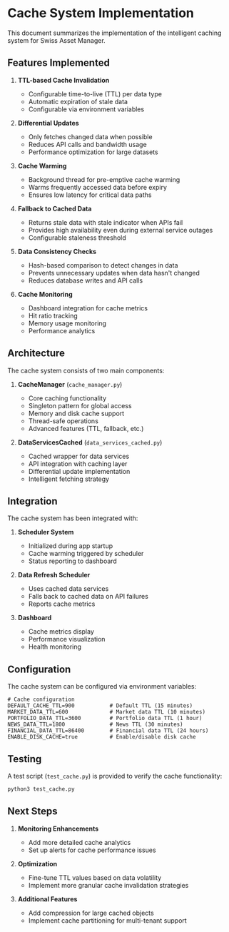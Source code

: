 # Cache System Implementation

This document summarizes the implementation of the intelligent caching system for Swiss Asset Manager.

## Features Implemented

1. **TTL-based Cache Invalidation**
   - Configurable time-to-live (TTL) per data type
   - Automatic expiration of stale data
   - Configurable via environment variables

2. **Differential Updates**
   - Only fetches changed data when possible
   - Reduces API calls and bandwidth usage
   - Performance optimization for large datasets

3. **Cache Warming**
   - Background thread for pre-emptive cache warming
   - Warms frequently accessed data before expiry
   - Ensures low latency for critical data paths

4. **Fallback to Cached Data**
   - Returns stale data with stale indicator when APIs fail
   - Provides high availability even during external service outages
   - Configurable staleness threshold

5. **Data Consistency Checks**
   - Hash-based comparison to detect changes in data
   - Prevents unnecessary updates when data hasn't changed
   - Reduces database writes and API calls

6. **Cache Monitoring**
   - Dashboard integration for cache metrics
   - Hit ratio tracking
   - Memory usage monitoring
   - Performance analytics

## Architecture

The cache system consists of two main components:

1. **CacheManager** (`cache_manager.py`)
   - Core caching functionality
   - Singleton pattern for global access
   - Memory and disk cache support
   - Thread-safe operations
   - Advanced features (TTL, fallback, etc.)

2. **DataServicesCached** (`data_services_cached.py`)
   - Cached wrapper for data services
   - API integration with caching layer
   - Differential update implementation
   - Intelligent fetching strategy

## Integration

The cache system has been integrated with:

1. **Scheduler System**
   - Initialized during app startup
   - Cache warming triggered by scheduler
   - Status reporting to dashboard

2. **Data Refresh Scheduler**
   - Uses cached data services
   - Falls back to cached data on API failures
   - Reports cache metrics

3. **Dashboard**
   - Cache metrics display
   - Performance visualization
   - Health monitoring

## Configuration

The cache system can be configured via environment variables:

```
# Cache configuration
DEFAULT_CACHE_TTL=900           # Default TTL (15 minutes)
MARKET_DATA_TTL=600             # Market data TTL (10 minutes)
PORTFOLIO_DATA_TTL=3600         # Portfolio data TTL (1 hour)
NEWS_DATA_TTL=1800              # News TTL (30 minutes)
FINANCIAL_DATA_TTL=86400        # Financial data TTL (24 hours)
ENABLE_DISK_CACHE=true          # Enable/disable disk cache
```

## Testing

A test script (`test_cache.py`) is provided to verify the cache functionality:

```bash
python3 test_cache.py
```

## Next Steps

1. **Monitoring Enhancements**
   - Add more detailed cache analytics
   - Set up alerts for cache performance issues

2. **Optimization**
   - Fine-tune TTL values based on data volatility
   - Implement more granular cache invalidation strategies

3. **Additional Features**
   - Add compression for large cached objects
   - Implement cache partitioning for multi-tenant support